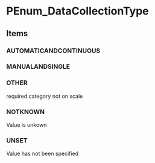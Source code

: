 # PEnum_DataCollectionType

## Items

### AUTOMATICANDCONTINUOUS


### MANUALANDSINGLE


### OTHER
required category not on scale

### NOTKNOWN
Value is unkown

### UNSET
Value has not been specified
